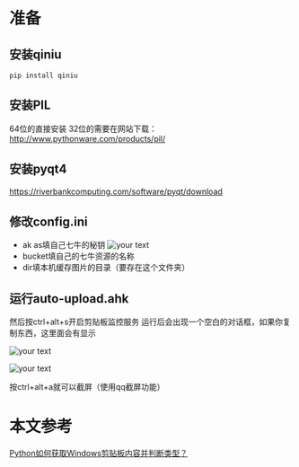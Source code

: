 # 准备
## 安装qiniu
	pip install qiniu
## 安装PIL
64位的直接安装
32位的需要在网站下载：http://www.pythonware.com/products/pil/

## 安装pyqt4
https://riverbankcomputing.com/software/pyqt/download

## 修改config.ini
- ak as填自己七牛的秘钥
![your text](http://o7bk1ffzo.bkt.clouddn.com/1463817013306)
- bucket填自己的七牛资源的名称
- dir填本机缓存图片的目录（要存在这个文件夹）


## 运行auto-upload.ahk
然后按ctrl+alt+s开启剪贴板监控服务
运行后会出现一个空白的对话框，如果你复制东西，这里面会有显示

![your text](http://o7bk1ffzo.bkt.clouddn.com/1463833884730)


![your text](http://o7bk1ffzo.bkt.clouddn.com/1463833945050)

按ctrl+alt+a就可以截屏（使用qq截屏功能）

# 本文参考
[Python如何获取Windows剪贴板内容并判断类型？](https://www.zhihu.com/question/37741420)

